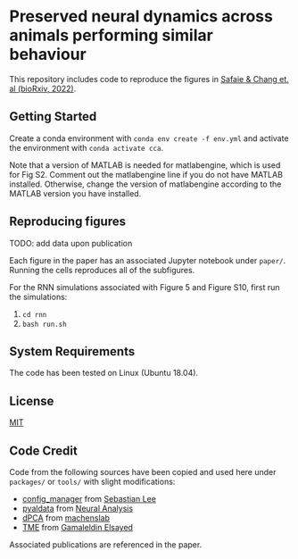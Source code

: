 # Preserved neural dynamics across animals performing similar behaviour

This repository includes code to reproduce the figures in [Safaie & Chang et. al (bioRxiv, 2022)](https://www.biorxiv.org/content/10.1101/2022.09.26.509498v1).

## Getting Started

Create a conda environment with ```conda env create -f env.yml``` and activate the environment with ```conda activate cca```.

Note that a version of MATLAB is needed for matlabengine, which is used for Fig S2. Comment out the matlabengine line if you do not have MATLAB installed. Otherwise, change the version of matlabengine according to the MATLAB version you have installed. 

## Reproducing figures

TODO: add data upon publication

Each figure in the paper has an associated Jupyter notebook under ```paper/```. Running the cells reproduces all of the subfigures. 

For the RNN simulations associated with Figure 5 and Figure S10, first run the simulations:
1. ```cd rnn```
2. ```bash run.sh```

## System Requirements
The code has been tested on Linux (Ubuntu 18.04). 

## License
[MIT](https://opensource.org/license/mit/)

## Code Credit
Code from the following sources have been copied and used here under ```packages/``` or ```tools/``` with slight modifications:
* [config_manager](https://github.com/seblee97/config_package) from [Sebastian Lee](https://github.com/seblee97)
* [pyaldata](https://github.com/NeuralAnalysis/PyalData) from [Neural Analysis](https://github.com/NeuralAnalysis)
* [dPCA](https://github.com/machenslab/dPCA/tree/master/matlab) from [machenslab](https://github.com/machenslab)
* [TME](https://github.com/gamaleldin/TME/tree/master) from [Gamaleldin Elsayed](https://github.com/gamaleldin)

Associated publications are referenced in the paper.
